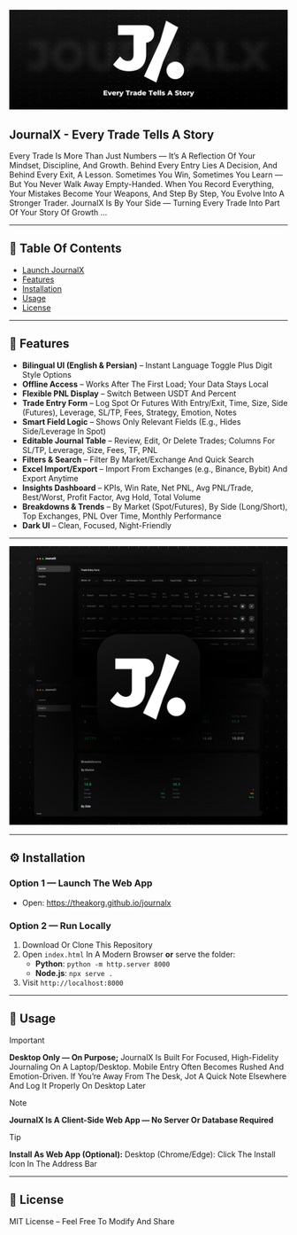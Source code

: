 ![JournalX Banner Image](.github/images/iddc0fe5aa3e9899ce8220f391ad473bb1642c8b928a027f3a16da0d5f4de6347974i.png)

## **JournalX - Every Trade Tells A Story**
Every Trade Is More Than Just Numbers — It’s A Reflection Of Your Mindset, Discipline, And Growth. Behind Every Entry Lies A Decision, And Behind Every Exit, A Lesson. Sometimes You Win, Sometimes You Learn — But You Never Walk Away Empty-Handed. When You Record Everything, Your Mistakes Become Your Weapons, And Step By Step, You Evolve Into A Stronger Trader. JournalX Is By Your Side — Turning Every Trade Into Part Of Your Story Of Growth ...

---

## 📑 Table Of Contents
- [Launch JournalX](https://theakorg.github.io/journalx)
- [Features](#-features)
- [Installation](#%EF%B8%8F-installation)
- [Usage](#-usage)
- [License](#-license)

---

## 🚀 Features

- **Bilingual UI (English & Persian)** – Instant Language Toggle Plus Digit Style Options
- **Offline Access** – Works After The First Load; Your Data Stays Local
- **Flexible PNL Display** – Switch Between USDT And Percent
- **Trade Entry Form** – Log Spot Or Futures With Entry/Exit, Time, Size, Side (Futures), Leverage, SL/TP, Fees, Strategy, Emotion, Notes
- **Smart Field Logic** – Shows Only Relevant Fields (E.g., Hides Side/Leverage In Spot)
- **Editable Journal Table** – Review, Edit, Or Delete Trades; Columns For SL/TP, Leverage, Size, Fees, TF, PNL
- **Filters & Search** – Filter By Market/Exchange And Quick Search
- **Excel Import/Export** – Import From Exchanges (e.g., Binance, Bybit) And Export Anytime
- **Insights Dashboard** – KPIs, Win Rate, Net PNL, Avg PNL/Trade, Best/Worst, Profit Factor, Avg Hold, Total Volume
- **Breakdowns & Trends** – By Market (Spot/Futures), By Side (Long/Short), Top Exchanges, PNL Over Time, Monthly Performance
- **Dark UI** – Clean, Focused, Night-Friendly

---

![JournalX Banner Image](.github/images/j61ae3c4b677b5096c226f6ff55fe7d9819d54c0e2b0b401f439d8178bba27b8fe19x.png)

---

## ⚙️ Installation

### Option 1 — Launch The Web App
- Open: https://theakorg.github.io/journalx

### Option 2 — Run Locally
1. Download Or Clone This Repository
2. Open `index.html` In A Modern Browser **or** serve the folder:
   - **Python**: `python -m http.server 8000`
   - **Node.js**: `npx serve .`
3. Visit `http://localhost:8000`

---

## 🧭 Usage

> [!IMPORTANT]
> **Desktop Only — On Purpose;** JournalX Is Built For Focused, High-Fidelity Journaling On A Laptop/Desktop. Mobile Entry Often Becomes Rushed And Emotion-Driven. If You’re Away From The Desk, Jot A Quick Note Elsewhere And Log It Properly On Desktop Later

> [!NOTE]
> **JournalX Is A Client-Side Web App — No Server Or Database Required**

> [!TIP]
> **Install As Web App (Optional):** Desktop (Chrome/Edge): Click The Install Icon In The Address Bar

---

## 📜 License
MIT License – Feel Free To Modify And Share
